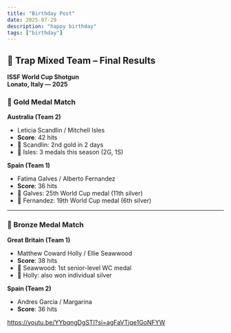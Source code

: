 ```yaml
---
title: "Birthday Post"
date: 2025-07-29
description: "happy birthday"
tags: ["birthday"]
---
```


## 🥇 Trap Mixed Team – Final Results  
**ISSF World Cup Shotgun**  
**Lonato, Italy — 2025**

### 🥇 Gold Medal Match  
**Australia (Team 2)**  
- Leticia Scandlin / Mitchell Isles  
- **Score**: 42 hits  
- 🔹 Scandlin: 2nd gold in 2 days  
- 🔹 Isles: 3 medals this season (2G, 1S)

**Spain (Team 1)**  
- Fatima Galves / Alberto Fernandez  
- **Score**: 36 hits  
- 🔹 Galves: 25th World Cup medal (11th silver)  
- 🔹 Fernandez: 19th World Cup medal (6th silver)

---

### 🥉 Bronze Medal Match  
**Great Britain (Team 1)**  
- Matthew Coward Holly / Ellie Seawwood  
- **Score**: 38 hits  
- 🔹 Seawwood: 1st senior-level WC medal  
- 🔹 Holly: also won individual silver

**Spain (Team 2)**  
- Andres Garcia / Margarina  
- **Score**: 36 hits

https://youtu.be/YYbqngDgSTI?si=agFaVTjqe1GoNFYW
